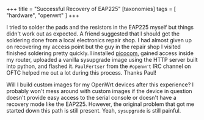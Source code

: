 +++
title = "Successful Recovery of EAP225"
[taxonomies]
tags = [ "hardware", "openwrt" ]
+++

I tried to solder the pads and the resistors in the EAP225 myself but things didn't work out as
expected. A friend suggested that I should get the soldering done from a local electronics repair
shop. I had almost given up on recovering my access point but the guy in the repair shop I visited
finished soldering pretty quickly. I installed [picocom][1], gained access inside my router,
uploaded a vanilla sysupgrade image using the HTTP server built into python, and flashed it.
`PaulFertser` from the `#openwrt` IRC channel on OFTC helped me out a lot during this process.
Thanks Paul!

Will I build custom images for my OpenWrt devices after this experience? I probably won't mess
around with custom images if the device in question doesn't provide easy access to the serial
console or doesn't have a recovery mode like the EAP225. However, the original problem that got me
started down this path is still present. Yeah, `sysupgrade` is still painful.

[1]: https://github.com/npat-efault/picocom
